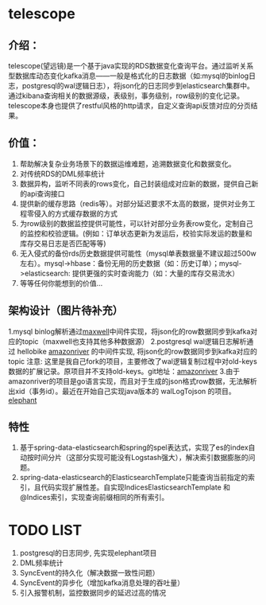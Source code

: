 # telescope

## 介绍：
telescope(望远镜)是一个基于java实现的RDS数据变化查询平台。通过监听关系型数据库动态变化kafka消息——一般是格式化的日志数据（如:mysql的binlog日志，postgresql的wal逻辑日志），将json化的日志同步到elasticsearch集群中。
通过kibana查询相关的数据源级，表级别，事务级别，row级别的变化记录。telescope本身也提供了restful风格的http请求，自定义查询api反馈对应的分页结果。

## 价值：
1. 帮助解决复杂业务场景下的数据运维难题，追溯数据变化和数据变化。
2. 对传统RDS的DML频率统计
3. 数据异构，监听不同表的rows变化，自己封装组成对应新的数据，提供自己新的api查询接口
4. 提供新的缓存思路（redis等）。对部分延迟要求不太高的数据，提供对业务工程零侵入的方式缓存数据的方式
5. 为row级别的数据监控提供可能性，可以针对部分业务表row变化，定制自己的监控和校验逻辑。(例如：订单状态更新为发运后，校验实际发运的数量和库存交易日志是否匹配等等)
6. 无入侵式的备份rds历史数据提供可能性（mysql单表数据量不建议超过500w左右）。mysql->hbase：备份无用的历史数据（如：历史订单）；mysql->elasticsearch: 提供更强的实时查询能力（如：大量的库存交易流水）
7. 等等任何你能想到的价值...

## 架构设计（图片待补充）
1.mysql binlog解析通过[maxwell](https://github.com/zendesk/maxwell.git)中间件实现，将json化的row数据同步到kafka对应的topic（maxwell也支持其他多种数据源）
2.postgresql wal逻辑日志解析通过 hellobike [amazonriver](https://github.com/lee528066/amazonriver.git) 的中间件实现, 将json化的row数据同步到kafka对应的topic
注意: 这里是我自己fork的项目，主要修改了wal逻辑复制过程中对old-keys数据的扩展记录。原项目并不支持old-keys。git地址：[amazonriver](https://github.com/hellobike/amazonriver.git)
3.由于amazonriver的项目是go语言实现，而且对于生成的json格式row数据，无法解析出xid（事务id）。最近在开始自己实现java版本的 walLogTojson 的项目。[elephant](https://github.com/lee528066/elephant.git)

## 特性
1. 基于spring-data-elasticsearch和spring的spel表达式，实现了es的index自动按时间分片（这部分实现可能没有Logstash强大），解决索引数据膨胀的问题。
2. spring-data-elasticsearch的ElasticsearchTemplate只能查询当前指定的索引，且代码实现扩展性差。自实现IndicesElasticsearchTemplate
和@Indices索引，实现查询前缀相同的所有索引。

# TODO LIST
1. postgresql的日志同步, 先实现elephant项目
2. DML频率统计
3. SyncEvent的持久化（解决数据一致性问题）
4. SyncEvent的异步化（增加kafka消息处理的吞吐量）
5. 引入报警机制，监控数据同步的延迟过高的情况
